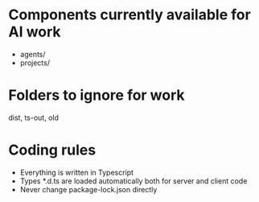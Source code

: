 # Components currently available for AI work
- agents/
- projects/

# Folders to ignore for work
dist, ts-out, old

# Coding rules
- Everything is written in Typescript
- Types *.d.ts are loaded automatically both for server and client code
- Never change package-lock.json directly

